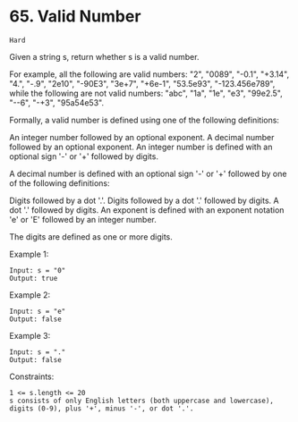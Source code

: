 # 65. Valid Number

`Hard`

Given a string s, return whether s is a valid number.

For example, all the following are valid numbers: "2", "0089", "-0.1", "+3.14", "4.", "-.9", "2e10", "-90E3", "3e+7", "+6e-1", "53.5e93", "-123.456e789", while the following are not valid numbers: "abc", "1a", "1e", "e3", "99e2.5", "--6", "-+3", "95a54e53".

Formally, a valid number is defined using one of the following definitions:

An integer number followed by an optional exponent.
A decimal number followed by an optional exponent.
An integer number is defined with an optional sign '-' or '+' followed by digits.

A decimal number is defined with an optional sign '-' or '+' followed by one of the following definitions:

Digits followed by a dot '.'.
Digits followed by a dot '.' followed by digits.
A dot '.' followed by digits.
An exponent is defined with an exponent notation 'e' or 'E' followed by an integer number.

The digits are defined as one or more digits.

Example 1:

```note
Input: s = "0"
Output: true
```

Example 2:

```note
Input: s = "e"
Output: false
```

Example 3:

```note
Input: s = "."
Output: false
```

Constraints:

```note
1 <= s.length <= 20
s consists of only English letters (both uppercase and lowercase), digits (0-9), plus '+', minus '-', or dot '.'.
```
